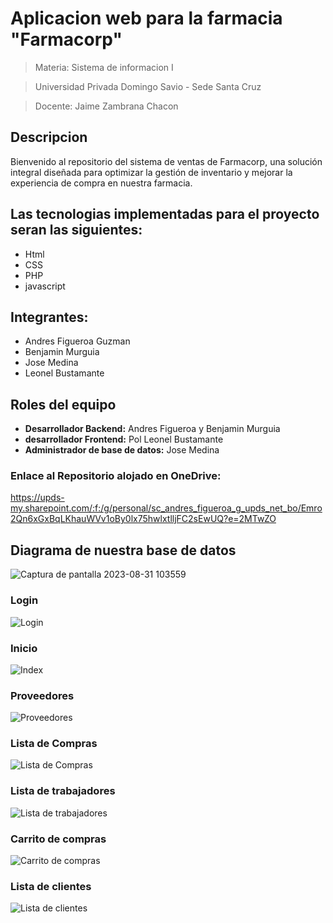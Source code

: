 # Aplicacion web para la farmacia "Farmacorp"

>Materia: Sistema de informacion I

>Universidad Privada Domingo Savio - Sede Santa Cruz

>Docente: Jaime Zambrana Chacon

## Descripcion
Bienvenido al repositorio del sistema de ventas de Farmacorp, una solución integral diseñada para optimizar la gestión de inventario y mejorar la experiencia de compra en nuestra farmacia. 

## Las tecnologias implementadas para el proyecto seran las siguientes:
 - Html
 - CSS
 - PHP
 - javascript

## Integrantes:
 - Andres Figueroa Guzman
 - Benjamin Murguia
 - Jose Medina
 - Leonel Bustamante

## Roles del equipo
 - **Desarrollador Backend:** Andres Figueroa y Benjamin Murguia
 - **desarrollador Frontend:** Pol Leonel Bustamante
 - **Administrador de base de datos:** Jose Medina

### Enlace al Repositorio alojado en OneDrive:
https://upds-my.sharepoint.com/:f:/g/personal/sc_andres_figueroa_g_upds_net_bo/Emro2Qn6xGxBqLKhauWVv1oBy0lx75hwlxtlljFC2sEwUQ?e=2MTwZO

## Diagrama de nuestra base de datos
![Captura de pantalla 2023-08-31 103559](https://github.com/Andres-FigueroaG/ProyectoFarmacia/assets/134104347/d65387bd-e779-414f-91fd-c07803f7e162)


### Login
![Login](https://github.com/Andres-FigueroaG/ProyectoFarmacia/assets/134104347/f195e1a4-0856-4a7a-a5f8-83da0cbbd85e)

### Inicio
![Index](https://github.com/Andres-FigueroaG/ProyectoFarmacia/assets/134104347/09fde495-089a-45ca-8b77-7c47536413f9)

### Proveedores
![Proveedores](https://github.com/Andres-FigueroaG/ProyectoFarmacia/assets/134104347/dcaa989e-2f3e-456b-9952-1cda10d34031)

### Lista de Compras
![Lista de Compras](https://github.com/Andres-FigueroaG/ProyectoFarmacia/assets/134104347/81e0dc5d-8297-4004-857f-1ede1eca529d)

### Lista de trabajadores
![Lista de trabajadores](https://github.com/Andres-FigueroaG/ProyectoFarmacia/assets/134104347/1e1fa4c4-8765-4b2c-8f37-fc9740f7cff1)

### Carrito de compras
![Carrito de compras](https://github.com/Andres-FigueroaG/ProyectoFarmacia/assets/134104347/fd3d9226-a83a-47d9-becb-10fd87d06cca)

### Lista de clientes
![Lista de clientes](https://github.com/Andres-FigueroaG/ProyectoFarmacia/assets/134104347/4769a27e-53a4-4f7e-8d50-fb08a307e1ef)



